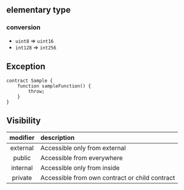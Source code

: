 ## elementary type

### conversion

* `uint8` => `uint16`
* `int128` => `int256`

## Exception

```
contract Sample {
    function sampleFunction() {
        throw;
    }
}
```

## Visibility

| modifier | description |
|:--:|:--|
| external | Accessible only from external |
| public | Accessible from everywhere |
| internal | Accessible only from inside |
| private | Accessible from own contract or child contract |
